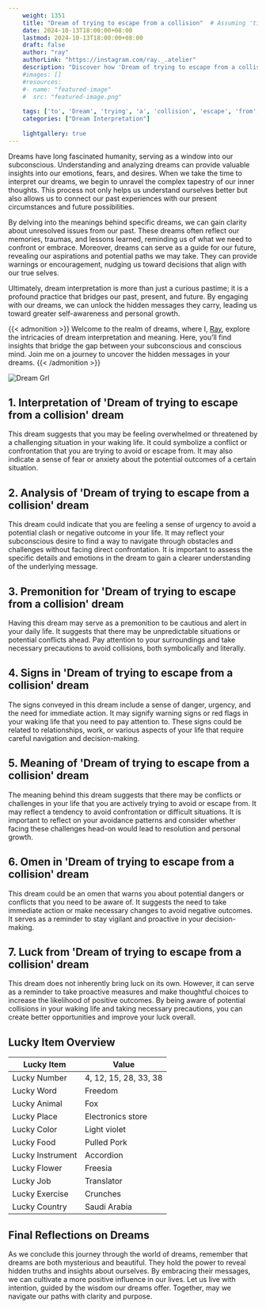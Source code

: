 ```yaml
---
    weight: 1351
    title: "Dream of trying to escape from a collision"  # Assuming 'title' column exists
    date: 2024-10-13T18:00:00+08:00
    lastmod: 2024-10-13T18:00:00+08:00
    draft: false
    author: "ray"
    authorLink: "https://instagram.com/ray._.atelier"
    description: "Discover how 'Dream of trying to escape from a collision' can interpret your future and uncover its significant meanings in your life."
    #images: []
    #resources:
    #- name: "featured-image"
    #  src: "featured-image.png"
    
    tags: ['to', 'Dream', 'trying', 'a', 'collision', 'escape', 'from', 'of']
    categories: ["Dream Interpretation"]
    
    lightgallery: true
---
```

    
Dreams have long fascinated humanity, serving as a window into our subconscious. Understanding and analyzing dreams can provide valuable insights into our emotions, fears, and desires. When we take the time to interpret our dreams, we begin to unravel the complex tapestry of our inner thoughts. This process not only helps us understand ourselves better but also allows us to connect our past experiences with our present circumstances and future possibilities.

By delving into the meanings behind specific dreams, we can gain clarity about unresolved issues from our past. These dreams often reflect our memories, traumas, and lessons learned, reminding us of what we need to confront or embrace. Moreover, dreams can serve as a guide for our future, revealing our aspirations and potential paths we may take. They can provide warnings or encouragement, nudging us toward decisions that align with our true selves.

Ultimately, dream interpretation is more than just a curious pastime; it is a profound practice that bridges our past, present, and future. By engaging with our dreams, we can unlock the hidden messages they carry, leading us toward greater self-awareness and personal growth.

{{< admonition >}}
Welcome to the realm of dreams, where I, [Ray](https://instagram.com/ray._.atelier), explore the intricacies of dream interpretation and meaning. Here, you’ll find insights that bridge the gap between your subconscious and conscious mind. Join me on a journey to uncover the hidden messages in your dreams.
{{< /admonition >}}

![Dream Grl](https://cdn.pixabay.com/photo/2017/11/02/03/35/gothic-2910057_1280.jpg "Dream Grl")

## 1. Interpretation of 'Dream of trying to escape from a collision' dream
 This dream suggests that you may be feeling overwhelmed or threatened by a challenging situation in your waking life. It could symbolize a conflict or confrontation that you are trying to avoid or escape from. It may also indicate a sense of fear or anxiety about the potential outcomes of a certain situation.

## 2. Analysis of 'Dream of trying to escape from a collision' dream
 This dream could indicate that you are feeling a sense of urgency to avoid a potential clash or negative outcome in your life. It may reflect your subconscious desire to find a way to navigate through obstacles and challenges without facing direct confrontation. It is important to assess the specific details and emotions in the dream to gain a clearer understanding of the underlying message.

## 3. Premonition for 'Dream of trying to escape from a collision' dream
 Having this dream may serve as a premonition to be cautious and alert in your daily life. It suggests that there may be unpredictable situations or potential conflicts ahead. Pay attention to your surroundings and take necessary precautions to avoid collisions, both symbolically and literally.

## 4. Signs in 'Dream of trying to escape from a collision' dream
 The signs conveyed in this dream include a sense of danger, urgency, and the need for immediate action. It may signify warning signs or red flags in your waking life that you need to pay attention to. These signs could be related to relationships, work, or various aspects of your life that require careful navigation and decision-making.

## 5. Meaning of 'Dream of trying to escape from a collision' dream
 The meaning behind this dream suggests that there may be conflicts or challenges in your life that you are actively trying to avoid or escape from. It may reflect a tendency to avoid confrontation or difficult situations. It is important to reflect on your avoidance patterns and consider whether facing these challenges head-on would lead to resolution and personal growth.

## 6. Omen in 'Dream of trying to escape from a collision' dream
 This dream could be an omen that warns you about potential dangers or conflicts that you need to be aware of. It suggests the need to take immediate action or make necessary changes to avoid negative outcomes. It serves as a reminder to stay vigilant and proactive in your decision-making.

## 7. Luck from 'Dream of trying to escape from a collision' dream
 This dream does not inherently bring luck on its own. However, it can serve as a reminder to take proactive measures and make thoughtful choices to increase the likelihood of positive outcomes. By being aware of potential collisions in your waking life and taking necessary precautions, you can create better opportunities and improve your luck overall.

## Lucky Item Overview
| Lucky Item          | Value              |
|---------------|--------------------|
| Lucky Number        | 4, 12, 15, 28, 33, 38  |
| Lucky Word          | Freedom |
| Lucky Animal        | Fox |
| Lucky Place         | Electronics store     |
| Lucky Color         | Light violet     |
| Lucky Food          | Pulled Pork      |
| Lucky Instrument    | Accordion |
| Lucky Flower        | Freesia    |
| Lucky Job           | Translator       |
| Lucky Exercise      | Crunches  |
| Lucky Country       | Saudi Arabia    |


##  Final Reflections on Dreams

As we conclude this journey through the world of dreams, remember that dreams are both mysterious and beautiful. They hold the power to reveal hidden truths and insights about ourselves. By embracing their messages, we can cultivate a more positive influence in our lives. Let us live with intention, guided by the wisdom our dreams offer. Together, may we navigate our paths with clarity and purpose.
